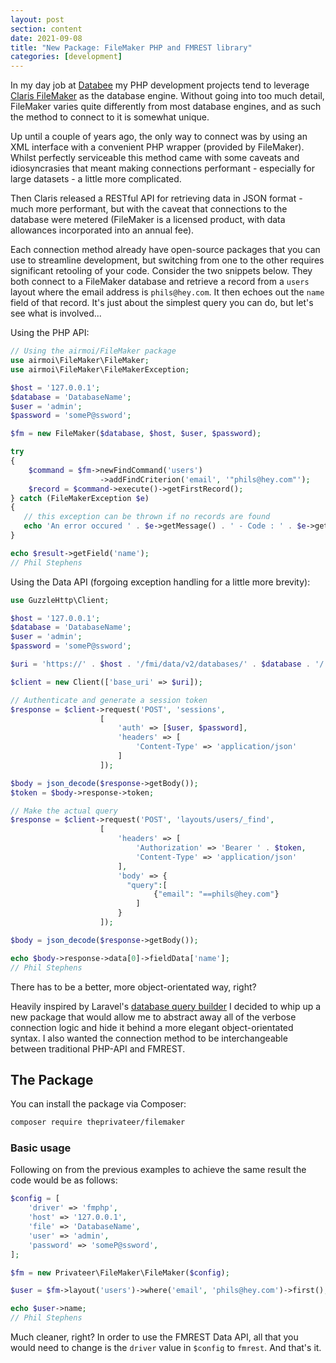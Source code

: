 ```yaml
---
layout: post
section: content
date: 2021-09-08
title: "New Package: FileMaker PHP and FMREST library"
categories: [development]
---
```


In my day job at [Databee](https://databee.com.au) my PHP development projects tend to leverage [Claris FileMaker](https://www.claris.com/filemaker/) as the database engine.  Without going into too much detail, FileMaker varies quite differently from most database engines, and as such the method to connect to it is somewhat unique.

Up until a couple of years ago, the only way to connect was by using an XML interface with a convenient PHP wrapper (provided by FileMaker).  Whilst perfectly serviceable this method came with some caveats and idiosyncrasies that meant making connections performant - especially for large datasets - a little more complicated.

Then Claris released a RESTful API for retrieving data in JSON format - much more performant, but with the caveat that connections to the database were metered (FileMaker is a licensed product, with data allowances incorporated into an annual fee).

Each connection method already have open-source packages that you can use to streamline development, but switching from one to the other requires significant retooling of your code. Consider the two snippets below. They both connect to a FileMaker database and retrieve a record from a `users` layout where the email address is `phils@hey.com`.  It then echoes out the `name` field of that record. It's just about the simplest query you can do, but let's see what is involved...

Using the PHP API:

```php
// Using the airmoi/FileMaker package
use airmoi\FileMaker\FileMaker;
use airmoi\FileMaker\FileMakerException;

$host = '127.0.0.1';
$database = 'DatabaseName';
$user = 'admin';
$password = 'someP@ssword';

$fm = new FileMaker($database, $host, $user, $password);

try
{
    $command = $fm->newFindCommand('users')
                    ->addFindCriterion('email', '"phils@hey.com"');
    $record = $command->execute()->getFirstRecord();
} catch (FileMakerException $e)
{
   // this exception can be thrown if no records are found
   echo 'An error occured ' . $e->getMessage() . ' - Code : ' . $e->getCode();
}

echo $result->getField('name');
// Phil Stephens
```

Using the Data API (forgoing exception handling for a little more brevity):

```php
use GuzzleHttp\Client;

$host = '127.0.0.1';
$database = 'DatabaseName';
$user = 'admin';
$password = 'someP@ssword';

$uri = 'https://' . $host . '/fmi/data/v2/databases/' . $database . '/';

$client = new Client(['base_uri' => $uri]);

// Authenticate and generate a session token
$response = $client->request('POST', 'sessions',
					[
						'auth' => [$user, $password],
						'headers' => [
							'Content-Type' => 'application/json'
						]
					]);

$body = json_decode($response->getBody());
$token = $body->response->token;

// Make the actual query
$response = $client->request('POST', 'layouts/users/_find',
					[
						'headers' => [
							'Authorization' => 'Bearer ' . $token,
							'Content-Type' => 'application/json'
						],
						'body' => {
						  "query":[
							    {"email": "==phils@hey.com"}
						    ]
						}
					]);

$body = json_decode($response->getBody());

echo $body->response->data[0]->fieldData['name'];
// Phil Stephens
```

There has to be a better, more object-orientated way, right?

Heavily inspired by Laravel's [database query builder](https://laravel.com/docs/8.x/queries) I decided to whip up a new package that would allow me to abstract away all of the verbose connection logic and hide it behind a more elegant object-orientated syntax. I also wanted the connection method to be interchangeable between traditional PHP-API and FMREST.

## The Package

You can install the package via Composer:

```bash
composer require theprivateer/filemaker
```

### Basic usage

Following on from the previous examples to achieve the same result the code would be as follows:

```php
$config = [
    'driver' => 'fmphp',
    'host' => '127.0.0.1',
    'file' => 'DatabaseName',
    'user' => 'admin',
    'password' => 'someP@ssword',
];

$fm = new Privateer\FileMaker\FileMaker($config);

$user = $fm->layout('users')->where('email', 'phils@hey.com')->first();

echo $user->name;
// Phil Stephens
```

Much cleaner, right? In order to use the FMREST Data API, all that you would need to change is the `driver` value in `$config` to `fmrest`. And that's it.

[comment]: <> (Unlike some of the other packages I have put together that tend to offer some rudimentary time-saving functionality, this package has some 20+ &#40;and growing&#41; distinct commands available that all deserve to be properly documented.  Inspired by the [docs that Spatie maintain]&#40;https://spatie.be/docs&#41; for their larger packages, I have decided to start adding more in depth documentation to this site.  First up will be this FileMaker package - watch this space!)
